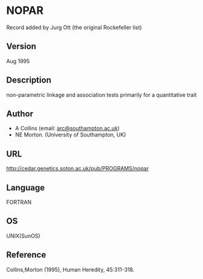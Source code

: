 # NOPAR
Record added by Jurg Ott (the original Rockefeller list)

## Version
Aug 1995

## Description
non-parametric linkage and association tests primarily for a quantitative trait

## Author
* A Collins (email: arc@southampton.ac.uk)
* NE Morton. (University of Southampton, UK)

## URL
http://cedar.genetics.soton.ac.uk/pub/PROGRAMS/nopar

## Language
FORTRAN

## OS
UNIX(SunOS)

## Reference
Collins,Morton (1995), Human Heredity, 45:311-318.